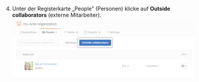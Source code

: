 4. Unter der Registerkarte „People" (Personen) klicke auf **Outside collaborators** (externe Mitarbeiter). ![Schaltfläche zum Auswählen externer Mitarbeiter für eine Organisation](/assets/images/help/organizations/select-outside-collaborators.png)
